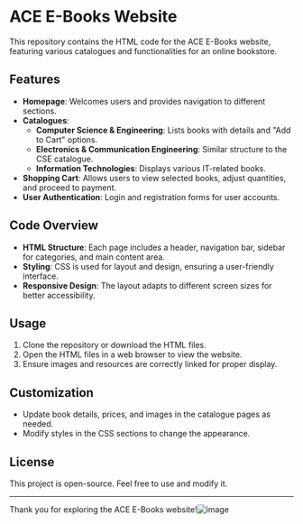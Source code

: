 # ACE E-Books Website

This repository contains the HTML code for the ACE E-Books website, featuring various catalogues and functionalities for an online bookstore.

## Features

- **Homepage**: Welcomes users and provides navigation to different sections.
- **Catalogues**:
  - **Computer Science & Engineering**: Lists books with details and "Add to Cart" options.
  - **Electronics & Communication Engineering**: Similar structure to the CSE catalogue.
  - **Information Technologies**: Displays various IT-related books.
- **Shopping Cart**: Allows users to view selected books, adjust quantities, and proceed to payment.
- **User  Authentication**: Login and registration forms for user accounts.

## Code Overview

- **HTML Structure**: Each page includes a header, navigation bar, sidebar for categories, and main content area.
- **Styling**: CSS is used for layout and design, ensuring a user-friendly interface.
- **Responsive Design**: The layout adapts to different screen sizes for better accessibility.

## Usage

1. Clone the repository or download the HTML files.
2. Open the HTML files in a web browser to view the website.
3. Ensure images and resources are correctly linked for proper display.

## Customization

- Update book details, prices, and images in the catalogue pages as needed.
- Modify styles in the CSS sections to change the appearance.

## License

This project is open-source. Feel free to use and modify it.

---

Thank you for exploring the ACE E-Books website!![image](https://github.com/user-attachments/assets/8b2c8e23-441e-41af-88e6-a2156fca9e76)

